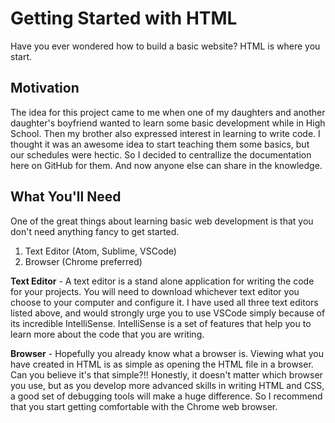# Getting Started with HTML

Have you ever wondered how to build a basic website? HTML is where you start.

## Motivation

The idea for this project came to me when one of my daughters and another daughter's boyfriend wanted to learn some basic development while in High School. Then my brother also expressed interest in learning to write code. I thought it was an awesome idea to start teaching them some basics, but our schedules were hectic. So I decided to centrallize the documentation here on GitHub for them. And now anyone else can share in the knowledge.

## What You'll Need

One of the great things about learning basic web development is that you don't need anything fancy to get started.

1. Text Editor (Atom, Sublime, VSCode)
1. Browser (Chrome preferred)

__Text Editor__ - A text editor is a stand alone application for writing the code for your projects. You will need to download whichever text editor you choose to your computer and configure it. I have used all three text editors listed above, and would strongly urge you to use VSCode simply because of its incredible IntelliSense. IntelliSense is a set of features that help you to learn more about the code that you are writing.

__Browser__ - Hopefully you already know what a browser is. Viewing what you have created in HTML is as simple as opening the HTML file in a browser. Can you believe it's that simple?!! Honestly, it doesn't matter which browser you use, but as you develop more advanced skills in writing HTML and CSS, a good set of debugging tools will make a huge difference. So I recommend that you start getting comfortable with the Chrome web browser.
